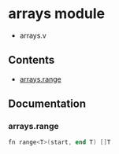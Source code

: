 # arrays module
- arrays.v
## Contents
- [arrays.range<T>](#arraysranget)

## Documentation
### arrays.range<T>
```v
fn range<T>(start, end T) []T
```